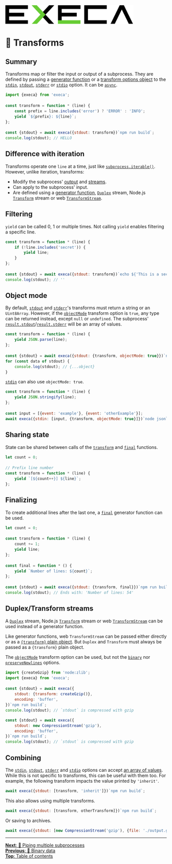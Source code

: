 <picture>
	<source media="(prefers-color-scheme: dark)" srcset="../media/logo_dark.svg">
	<img alt="execa logo" src="../media/logo.svg" width="400">
</picture>
<br>

# 🧙 Transforms

## Summary

Transforms map or filter the input or output of a subprocess. They are defined by passing a [generator function](https://developer.mozilla.org/en-US/docs/Web/JavaScript/Reference/Statements/function*) or a [transform options object](../readme.md#transform-options) to the [`stdin`](../readme.md#optionsstdin), [`stdout`](../readme.md#optionsstdout), [`stderr`](../readme.md#optionsstderr) or [`stdio`](../readme.md#optionsstdio) option. It can be [`async`](https://developer.mozilla.org/en-US/docs/Web/JavaScript/Reference/Statements/async_function*).

```js
import {execa} from 'execa';

const transform = function * (line) {
	const prefix = line.includes('error') ? 'ERROR' : 'INFO';
	yield `${prefix}: ${line}`;
};

const {stdout} = await execa({stdout: transform})`npm run build`;
console.log(stdout); // HELLO
```

## Difference with iteration

Transforms operate one `line` at a time, just like [`subprocess.iterable()`](lines.md#progressive-splitting). However, unlike iteration, transforms:
- Modify the subprocess' [output](../readme.md#resultstdout) and [streams](../readme.md#subprocessstdout).
- Can apply to the subprocess' input.
- Are defined using a [generator function](#summary), [`Duplex`](#duplextransform-streams) stream, Node.js [`Transform`](#duplextransform-streams) stream or web [`TransformStream`](#duplextransform-streams).

## Filtering

`yield` can be called 0, 1 or multiple times. Not calling `yield` enables filtering a specific line.

```js
const transform = function * (line) {
	if (!line.includes('secret')) {
		yield line;
	}
};

const {stdout} = await execa({stdout: transform})`echo ${'This is a secret'}`;
console.log(stdout); // ''
```

## Object mode

By default, [`stdout`](../readme.md#optionsstdout) and [`stderr`](../readme.md#optionsstderr)'s transforms must return a string or an `Uint8Array`. However, if the [`objectMode`](../readme.md#transformoptionsobjectmode) transform option is `true`, any type can be returned instead, except `null` or `undefined`. The subprocess' [`result.stdout`](../readme.md#resultstdout)/[`result.stderr`](../readme.md#resultstderr) will be an array of values.

```js
const transform = function * (line) {
	yield JSON.parse(line);
};

const {stdout} = await execa({stdout: {transform, objectMode: true}})`node jsonlines-output.js`;
for (const data of stdout) {
	console.log(stdout); // {...object}
}
```

[`stdin`](../readme.md#optionsstdin) can also use `objectMode: true`.

```js
const transform = function * (line) {
	yield JSON.stringify(line);
};

const input = [{event: 'example'}, {event: 'otherExample'}];
await execa({stdin: [input, {transform, objectMode: true}]})`node jsonlines-input.js`;
```

## Sharing state

State can be shared between calls of the [`transform`](../readme.md#transformoptionstransform) and [`final`](../readme.md#transformoptionsfinal) functions.

```js
let count = 0;

// Prefix line number
const transform = function * (line) {
	yield `[${count++}] ${line}`;
};
```

## Finalizing

To create additional lines after the last one, a [`final`](../readme.md#transformoptionsfinal) generator function can be used.

```js
let count = 0;

const transform = function * (line) {
	count += 1;
	yield line;
};

const final = function * () {
	yield `Number of lines: ${count}`;
};

const {stdout} = await execa({stdout: {transform, final}})`npm run build`;
console.log(stdout); // Ends with: 'Number of lines: 54'
```

## Duplex/Transform streams

A [`Duplex`](https://nodejs.org/api/stream.html#class-streamduplex) stream, Node.js [`Transform`](https://nodejs.org/api/stream.html#class-streamtransform) stream or web [`TransformStream`](https://developer.mozilla.org/en-US/docs/Web/API/TransformStream) can be used instead of a generator function.

Like generator functions, web `TransformStream` can be passed either directly or as a [`{transform}` plain object](../readme.md#transform-options). But `Duplex` and `Transform` must always be passed as a `{transform}` plain object.

The [`objectMode`](#object-mode) transform option can be used, but not the [`binary`](../readme.md#transformoptionsbinary) nor [`preserveNewlines`](../readme.md#transformoptionspreservenewlines) options.

```js
import {createGzip} from 'node:zlib';
import {execa} from 'execa';

const {stdout} = await execa({
	stdout: {transform: createGzip()},
	encoding: 'buffer',
})`npm run build`;
console.log(stdout); // `stdout` is compressed with gzip
```

```js
const {stdout} = await execa({
	stdout: new CompressionStream('gzip'),
	encoding: 'buffer',
})`npm run build`;
console.log(stdout); // `stdout` is compressed with gzip
```

## Combining

The [`stdin`](../readme.md#optionsstdin), [`stdout`](../readme.md#optionsstdout), [`stderr`](../readme.md#optionsstderr) and [`stdio`](../readme.md#optionsstdio) options can accept [an array of values](output.md#multiple-targets). While this is not specific to transforms, this can be useful with them too. For example, the following transform impacts the value printed by `'inherit'`.

```js
await execa({stdout: [transform, 'inherit']})`npm run build`;
```

This also allows using multiple transforms.

```js
await execa({stdout: [transform, otherTransform]})`npm run build`;
```

Or saving to archives.

```js
await execa({stdout: [new CompressionStream('gzip'), {file: './output.gz'}]})`npm run build`;
```

<hr>

[**Next**: 🔀 Piping multiple subprocesses](pipe.md)\
[**Previous**: 🤖 Binary data](binary.md)\
[**Top**: Table of contents](../readme.md#documentation)

